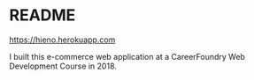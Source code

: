 # README

https://hieno.herokuapp.com

I built this e-commerce web application at a CareerFoundry Web Development Course in 2018.
